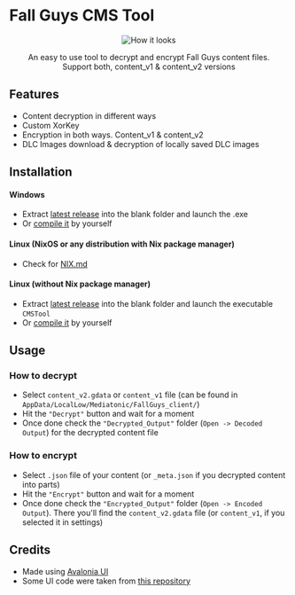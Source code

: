 # Fall Guys CMS Tool

<div align="center">
    <img src="https://github.com/floyzi/FallGuys-CMSTool/blob/master/Assets/GithubImages/Screenshot1.png" alt="How it looks">
</div>
<p align="center">An easy to use tool to decrypt and encrypt Fall Guys content files.<br>Support both, content_v1 & content_v2 versions</p>

## Features

- Content decryption in different ways
- Custom XorKey
- Encryption in both ways. Content_v1 & content_v2
- DLC Images download & decryption of locally saved DLC images

## Installation

#### Windows

- Extract [latest release](https://github.com/floyzi/FallGuys-CMSTool/releases/latest) into the blank folder and launch the .exe
- Or [compile it](https://github.com/floyzi/FallGuys-CMSTool/blob/master/Assets/COMPILATION.md) by yourself

#### Linux (NixOS or any distribution with Nix package manager)

- Check for [NIX.md](https://github.com/floyzi/FallGuys-CMSTool/blob/master/Assets/NIX.md)

#### Linux (without Nix package manager)

- Extract [latest release](https://github.com/floyzi/FallGuys-CMSTool/releases/latest) into the blank folder and launch the executable `CMSTool`
- Or [compile it](https://github.com/floyzi/FallGuys-CMSTool/blob/master/Assets/COMPILATION.md) by yourself

## Usage

### How to decrypt

- Select `content_v2.gdata` or `content_v1` file (can be found in `AppData/LocalLow/Mediatonic/FallGuys_client/`)
- Hit the `"Decrypt"` button and wait for a moment
- Once done check the `"Decrypted_Output"` folder (`Open -> Decoded Output`) for the decrypted content file

### How to encrypt

- Select `.json` file of your content (or `_meta.json` if you decrypted content into parts)
- Hit the `"Encrypt"` button and wait for a moment
- Once done check the `"Encrypted_Output"` folder (`Open -> Encoded Output`). There you'll find the `content_v2.gdata` file (or `content_v1`, if you selected it in settings)

## Credits

- Made using [Avalonia UI](https://github.com/AvaloniaUI/Avalonia)
- Some UI code were taken from [this repository](https://github.com/M0n7y5/FenixProFmod)
